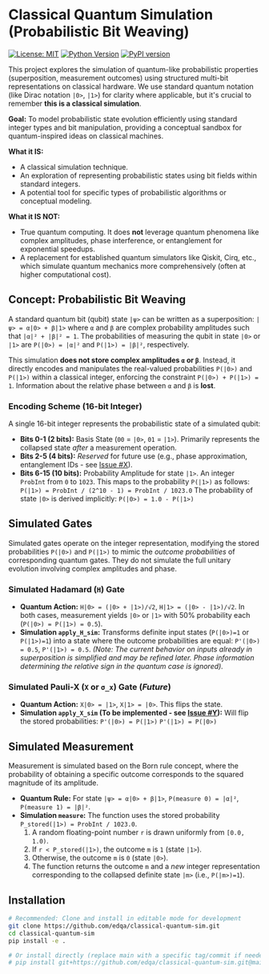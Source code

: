# Classical Quantum Simulation (Probabilistic Bit Weaving)

[![License: MIT](https://img.shields.io/badge/License-MIT-yellow.svg)](https://opensource.org/licenses/MIT) <!-- Or Apache 2.0 -->
[![Python Version](https://img.shields.io/pypi/pyversions/classical-quantum-sim)](https://pypi.org/project/classical-quantum-sim/) <!-- Placeholder until published -->
[![PyPI version](https://badge.fury.io/py/classical-quantum-sim.svg)](https://badge.fury.io/py/classical-quantum-sim) <!-- Placeholder until published -->

This project explores the simulation of quantum-like probabilistic properties (superposition, measurement outcomes) using structured multi-bit representations on classical hardware. We use standard quantum notation (like Dirac notation `|0>`, `|1>`) for clarity where applicable, but it's crucial to remember **this is a classical simulation**.

**Goal:** To model probabilistic state evolution efficiently using standard integer types and bit manipulation, providing a conceptual sandbox for quantum-inspired ideas on classical machines.

**What it IS:**
*   A classical simulation technique.
*   An exploration of representing probabilistic states using bit fields within standard integers.
*   A potential tool for specific types of probabilistic algorithms or conceptual modeling.

**What it IS NOT:**
*   True quantum computing. It does **not** leverage quantum phenomena like complex amplitudes, phase interference, or entanglement for exponential speedups.
*   A replacement for established quantum simulators like Qiskit, Cirq, etc., which simulate quantum mechanics more comprehensively (often at higher computational cost).

## Concept: Probabilistic Bit Weaving

A standard quantum bit (qubit) state `|ψ>` can be written as a superposition:
`|ψ> = α|0> + β|1>`
where `α` and `β` are complex probability amplitudes such that `|α|² + |β|² = 1`. The probabilities of measuring the qubit in state `|0>` or `|1>` are `P(|0>) = |α|²` and `P(|1>) = |β|²`, respectively.

This simulation **does not store complex amplitudes `α` or `β`**. Instead, it directly encodes and manipulates the real-valued probabilities `P(|0>)` and `P(|1>)` within a classical integer, enforcing the constraint `P(|0>) + P(|1>) = 1`. Information about the relative phase between `α` and `β` is **lost**.

### Encoding Scheme (16-bit Integer)

A single 16-bit integer represents the probabilistic state of a simulated qubit:

*   **Bits 0-1 (2 bits):** Basis State (`00` = `|0>`, `01` = `|1>`). Primarily represents the collapsed state *after* a measurement operation.
*   **Bits 2-5 (4 bits):** *Reserved* for future use (e.g., phase approximation, entanglement IDs - see [Issue #X](link-to-research-issue)).
*   **Bits 6-15 (10 bits):** Probability Amplitude for state `|1>`. An integer `ProbInt` from `0` to `1023`. This maps to the probability `P(|1>)` as follows:
    `P(|1>) = ProbInt / (2^10 - 1) = ProbInt / 1023.0`
    The probability of state `|0>` is derived implicitly:
    `P(|0>) = 1.0 - P(|1>)`

## Simulated Gates

Simulated gates operate on the integer representation, modifying the stored probabilities `P(|0>)` and `P(|1>)` to mimic the *outcome probabilities* of corresponding quantum gates. They do not simulate the full unitary evolution involving complex amplitudes and phase.

### Simulated Hadamard (`H`) Gate

*   **Quantum Action:** `H|0> = (|0> + |1>)/√2`, `H|1> = (|0> - |1>)/√2`. In both cases, measurement yields `|0>` or `|1>` with 50% probability each (`P(|0>) = P(|1>) = 0.5`).
*   **Simulation `apply_H_sim`:** Transforms definite input states (`P(|0>)=1` or `P(|1>)=1`) into a state where the outcome probabilities are equal:
    `P'(|0>) = 0.5`, `P'(|1>) = 0.5`.
    *(Note: The current behavior on inputs already in superposition is simplified and may be refined later. Phase information determining the relative sign in the quantum case is ignored).*

### Simulated Pauli-X (`X` or `σ_x`) Gate (*Future*)

*   **Quantum Action:** `X|0> = |1>`, `X|1> = |0>`. This flips the state.
*   **Simulation `apply_X_sim` (To be implemented - see [Issue #Y](link-to-pauli-x-issue)):** Will flip the stored probabilities:
    `P'(|0>) = P(|1>)`
    `P'(|1>) = P(|0>)`

## Simulated Measurement

Measurement is simulated based on the Born rule concept, where the probability of obtaining a specific outcome corresponds to the squared magnitude of its amplitude.

*   **Quantum Rule:** For state `|ψ> = α|0> + β|1>`, `P(measure 0) = |α|²`, `P(measure 1) = |β|²`.
*   **Simulation `measure`:** The function uses the stored probability `P_stored(|1>) = ProbInt / 1023.0`.
    1. A random floating-point number `r` is drawn uniformly from `[0.0, 1.0)`.
    2. If `r < P_stored(|1>)`, the outcome `m` is `1` (state `|1>`).
    3. Otherwise, the outcome `m` is `0` (state `|0>`).
    4. The function returns the outcome `m` and a *new* integer representation corresponding to the collapsed definite state `|m>` (i.e., `P(|m>)=1`).

## Installation

```bash
# Recommended: Clone and install in editable mode for development
git clone https://github.com/edqa/classical-quantum-sim.git
cd classical-quantum-sim
pip install -e .

# Or install directly (replace main with a specific tag/commit if needed)
# pip install git+https://github.com/edqa/classical-quantum-sim.git@main



